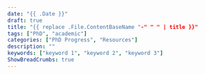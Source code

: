 ```yaml
---
date: "{{ .Date }}"
draft: true
title: "{{ replace .File.ContentBaseName "-" " " | title }}"
tags: ["PhD", "academic"]
categories: ["PhD Progress", "Resources"]
description: ""
keywords: ["keyword 1", "keyword 2", "keyword 3"]
ShowBreadCrumbs: true
---
```



